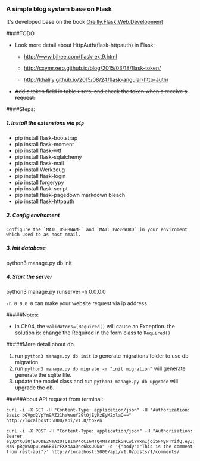 ### A simple blog system base on Flask

It's developed base on the book [Oreilly.Flask.Web.Development][1]


####TODO
* Look more detail about HttpAuth(flask-httpauth) in Flask:
    
  - http://www.bjhee.com/flask-ext9.html
     
  - http://cxymrzero.github.io/blog/2015/03/18/flask-token/
    
  - http://khalily.github.io/2015/08/24/flask-angular-http-auth/
    
* <del>Add a token field in table users, and check the token when a receive a request.</del>

####Steps:

##### 1. Install the extensions via `pip`

  * pip install flask-bootstrap
  * pip install flask-moment
  * pip install flask-wtf
  * pip install flask-sqlalchemy
  * pip install flask-mail
  * pip install Werkzeug
  * pip install flask-login
  * pip install forgerypy
  * pip install flask-script
  * pip install flask-pagedown markdown bleach
  * pip install flask-httpauth

##### 2. Config enviroment
    Configure the `MAIL_USERNAME` and `MAIL_PASSWORD` in your enviroment which used to as host email.

##### 3. init database
  python3 manage.py db init

##### 4. Start the server
  python3 manage.py runserver -h 0.0.0.0

  `-h 0.0.0.0` can make your website request via ip address.


#####Notes:
* in Ch04, the ```validators=[Required()``` will cause an Exception.
the solution is:
change the Required in the form class to `Required()`

#####More detail about db 
1. run ```python3 manage.py db init``` to generate migrations folder to use db migration.
2. run ```python3 manage.py db migrate -m "init migration"``` will generate generate the sqlite file.
3. update the model class and run ```python3 manage.py db upgrade``` will upgrade the db.

#####About API request from terminal:

    curl -i -X GET -H "Content-Type: application/json" -H "Authorization: Basic bGVpd2VpYm9AZ21haWwuY29tOjEyMzEyM2xlaQ==" http://localhost:5000/api/v1.0/token

    curl -i -X POST -H "Content-Type: application/json" -H "Authorization: Bearer eyJpYXQiOjE0ODE2NTAzOTQsImV4cCI6MTQ4MTY1Mzk5NCwiYWxnIjoiSFMyNTYifQ.eyJpZCI6Mn0.l6iQZG-NzN-pBgWSQpuLe66B0IrFXXbAaDnc6ksUQNo" -d '{"body":"This is the comment from rest-api"}' http://localhost:5000/api/v1.0/posts/1/comments/



[1]:http://shop.oreilly.com/product/0636920031116.do
[excep1]: exception1.png

